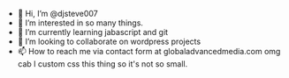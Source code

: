 - 👋 Hi, I’m @djsteve007
- 👀 I’m interested in so many things. 
- 🌱 I’m currently learning jabascript and git
- 💞️ I’m looking to collaborate on wordpress projects
- 📫 How to reach me via contact form at globaladvancedmedia.com
omg cab I custom css this thing so it's not so small.
<!---
djsteve007/djsteve007 is a ✨ special ✨ repository because its `README.md` (this file) appears on your GitHub profile.
You can click the Preview link to take a look at your changes.
--->
